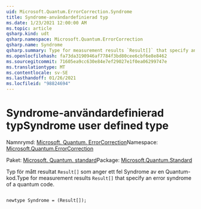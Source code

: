 ```yaml
---
uid: Microsoft.Quantum.ErrorCorrection.Syndrome
title: Syndrome-användardefinierad typ
ms.date: 1/23/2021 12:00:00 AM
ms.topic: article
qsharp.kind: udt
qsharp.namespace: Microsoft.Quantum.ErrorCorrection
qsharp.name: Syndrome
qsharp.summary: Type for measurement results `Result[]` that specify an error syndrome of a quantum code.
ms.openlocfilehash: fa73da3190946af7784f3bd80cee6cbf6e8e8462
ms.sourcegitcommit: 71605ea9cc630e84e7ef29027e1f0ea06299747e
ms.translationtype: MT
ms.contentlocale: sv-SE
ms.lasthandoff: 01/26/2021
ms.locfileid: "98824694"
---
```

# <a name="syndrome-user-defined-type"></a><span data-ttu-id="78914-102">Syndrome-användardefinierad typ</span><span class="sxs-lookup"><span data-stu-id="78914-102">Syndrome user defined type</span></span>

<span data-ttu-id="78914-103">Namnrymd: [Microsoft. Quantum. ErrorCorrection](xref:Microsoft.Quantum.ErrorCorrection)</span><span class="sxs-lookup"><span data-stu-id="78914-103">Namespace: [Microsoft.Quantum.ErrorCorrection](xref:Microsoft.Quantum.ErrorCorrection)</span></span>

<span data-ttu-id="78914-104">Paket: [Microsoft. Quantum. standard](https://nuget.org/packages/Microsoft.Quantum.Standard)</span><span class="sxs-lookup"><span data-stu-id="78914-104">Package: [Microsoft.Quantum.Standard](https://nuget.org/packages/Microsoft.Quantum.Standard)</span></span>


<span data-ttu-id="78914-105">Typ för mått resultat `Result[]` som anger ett fel Syndrome av en Quantum-kod.</span><span class="sxs-lookup"><span data-stu-id="78914-105">Type for measurement results `Result[]` that specify an error syndrome of a quantum code.</span></span>

```qsharp

newtype Syndrome = (Result[]);
```

